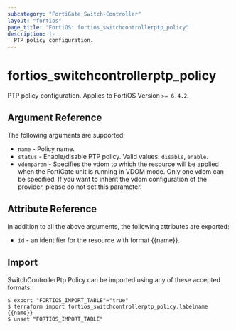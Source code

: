 ```yaml
---
subcategory: "FortiGate Switch-Controller"
layout: "fortios"
page_title: "FortiOS: fortios_switchcontrollerptp_policy"
description: |-
  PTP policy configuration.
---
```


# fortios_switchcontrollerptp_policy
PTP policy configuration. Applies to FortiOS Version `>= 6.4.2`.

## Argument Reference

The following arguments are supported:

* `name` - Policy name.
* `status` - Enable/disable PTP policy. Valid values: `disable`, `enable`.
* `vdomparam` - Specifies the vdom to which the resource will be applied when the FortiGate unit is running in VDOM mode. Only one vdom can be specified. If you want to inherit the vdom configuration of the provider, please do not set this parameter.


## Attribute Reference

In addition to all the above arguments, the following attributes are exported:
* `id` - an identifier for the resource with format {{name}}.

## Import

SwitchControllerPtp Policy can be imported using any of these accepted formats:
```
$ export "FORTIOS_IMPORT_TABLE"="true"
$ terraform import fortios_switchcontrollerptp_policy.labelname {{name}}
$ unset "FORTIOS_IMPORT_TABLE"
```
